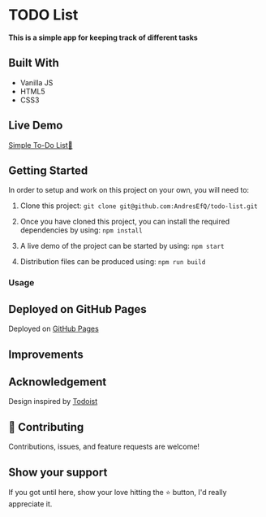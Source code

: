 # TODO List
  **This is a simple app for keeping track of different tasks**
  <!-- screenshot -->

## Built With 

- Vanilla JS
- HTML5
- CSS3

## Live Demo

[Simple To-Do List:bookmark_tabs:](https://andresefq.github.io/todo-list/)


## Getting Started

In order to setup and work on this project on your own, you will need to:

1. Clone this project:
`git clone git@github.com:AndresEfQ/todo-list.git`

2. Once you have cloned this project, you can install the required dependencies by using:
`npm install`

3. A live demo of the project can be started by using:
`npm start`

4. Distribution files can be produced using:
`npm run build`

### Usage
<!--
##### Once you are on the Home Page, you have two main panels
- **Projects Panel**.- To switch between different Projects
- **To-Do Panel**.- To check or uncheck To-Dos for the selected project
-->
## Deployed on GitHub Pages

Deployed on [GitHub Pages](https://pages.github.com/)  

## Improvements
<!-- 
Features we are going to add to this app:
- Bug test and squash some bugs
- Add option to add due time for to-do
- Add functionailty to rearrange projects and to-dos by dragging and dropping
- Approach a Responsive Web Design(RWD)
- Move from HTML and vanilla CSS to React Js framework
 -->
## Acknowledgement

Design inspired by [Todoist](https://todoist.com/)

## 🤝 Contributing

Contributions, issues, and feature requests are welcome!

## Show your support

If you got until here, show your love hitting the ⭐️ button, I'd really appreciate it.
